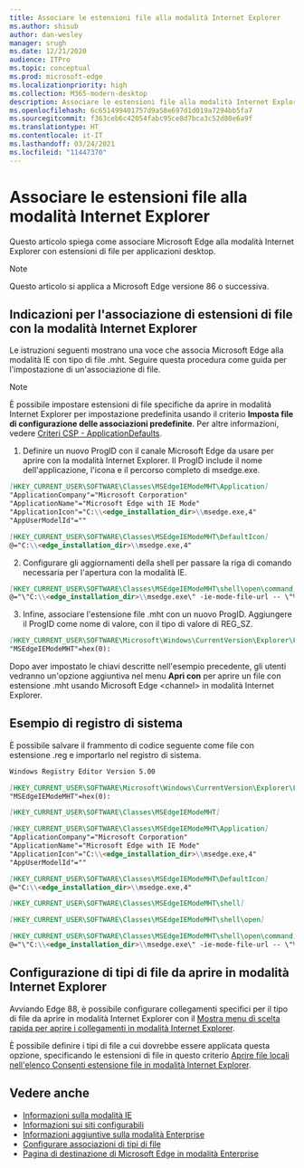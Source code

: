 ```yaml
---
title: Associare le estensioni file alla modalità Internet Explorer
ms.author: shisub
author: dan-wesley
manager: srugh
ms.date: 12/21/2020
audience: ITPro
ms.topic: conceptual
ms.prod: microsoft-edge
ms.localizationpriority: high
ms.collection: M365-modern-desktop
description: Associare le estensioni file alla modalità Internet Explorer
ms.openlocfilehash: 6c651499401757d9a58e697d1d019a7294bb5fa7
ms.sourcegitcommit: f363ceb6c42054fabc95ce8d7bca3c52d80e6a9f
ms.translationtype: HT
ms.contentlocale: it-IT
ms.lasthandoff: 03/24/2021
ms.locfileid: "11447370"
---
```

# <a name="associate-file-extensions-with-internet-explorer-mode"></a>Associare le estensioni file alla modalità Internet Explorer

Questo articolo spiega come associare Microsoft Edge alla modalità Internet Explorer con estensioni di file per applicazioni desktop.

> [!NOTE]
> Questo articolo si applica a Microsoft Edge versione 86 o successiva.

## <a name="guidance-for-file-extension-association-with-internet-explorer-mode"></a>Indicazioni per l'associazione di estensioni di file con la modalità Internet Explorer

Le istruzioni seguenti mostrano una voce che associa Microsoft Edge alla modalità IE con tipo di file .mht. Seguire questa procedura come guida per l'impostazione di un'associazione di file.

> [!NOTE]
> È possibile impostare estensioni di file specifiche da aprire in modalità Internet Explorer per impostazione predefinita usando il criterio **Imposta file di configurazione delle associazioni predefinite**. Per altre informazioni, vedere [Criteri CSP - ApplicationDefaults](/windows/client-management/mdm/policy-csp-applicationdefaults#applicationdefaults-defaultassociationsconfiguration).

1. Definire un nuovo ProgID con il canale Microsoft Edge da usare per aprire con la modalità Internet Explorer. Il ProgID include il nome dell'applicazione, l'icona e il percorso completo di msedge.exe.

```markdown
[HKEY_CURRENT_USER\SOFTWARE\Classes\MSEdgeIEModeMHT\Application]
"ApplicationCompany"="Microsoft Corporation"
"ApplicationName"="Microsoft Edge with IE Mode"
"ApplicationIcon"="C:\\<edge_installation_dir>\\msedge.exe,4"
"AppUserModelId"=""
```

```markdown
[HKEY_CURRENT_USER\SOFTWARE\Classes\MSEdgeIEModeMHT\DefaultIcon]
@="C:\\<edge_installation_dir>\\msedge.exe,4"
```

2. Configurare gli aggiornamenti della shell per passare la riga di comando necessaria per l'apertura con la modalità IE.

```markdown
[HKEY_CURRENT_USER\SOFTWARE\Classes\MSEdgeIEModeMHT\shell\open\command]
@="\"C:\\<edge_installation_dir>\\msedge.exe\" -ie-mode-file-url -- \"%1\""
```

3. Infine, associare l'estensione file .mht con un nuovo ProgID. Aggiungere il ProgID come nome di valore, con il tipo di valore di REG_SZ.

```markdown
[HKEY_CURRENT_USER\SOFTWARE\Microsoft\Windows\CurrentVersion\Explorer\FileExts\.mht\OpenWithProgids]
"MSEdgeIEModeMHT"=hex(0):
```

Dopo aver impostato le chiavi descritte nell'esempio precedente, gli utenti vedranno un'opzione aggiuntiva nel menu **Apri con** per aprire un file con estensione .mht usando Microsoft Edge \<channel\> in modalità Internet Explorer.

## <a name="registry-example"></a>Esempio di registro di sistema

È possibile salvare il frammento di codice seguente come file con estensione .reg e importarlo nel registro di sistema.

```markdown
Windows Registry Editor Version 5.00

[HKEY_CURRENT_USER\SOFTWARE\Microsoft\Windows\CurrentVersion\Explorer\FileExts\.mht\OpenWithProgids]
"MSEdgeIEModeMHT"=hex(0):

[HKEY_CURRENT_USER\SOFTWARE\Classes\MSEdgeIEModeMHT]

[HKEY_CURRENT_USER\SOFTWARE\Classes\MSEdgeIEModeMHT\Application]
"ApplicationCompany"="Microsoft Corporation"
"ApplicationName"="Microsoft Edge with IE Mode"
"ApplicationIcon"="C:\\<edge_installation_dir>\\msedge.exe,4"
"AppUserModelId"=""

[HKEY_CURRENT_USER\SOFTWARE\Classes\MSEdgeIEModeMHT\DefaultIcon]
@="C:\\<edge_installation_dir>\\msedge.exe,4"

[HKEY_CURRENT_USER\SOFTWARE\Classes\MSEdgeIEModeMHT\shell]

[HKEY_CURRENT_USER\SOFTWARE\Classes\MSEdgeIEModeMHT\shell\open]

[HKEY_CURRENT_USER\SOFTWARE\Classes\MSEdgeIEModeMHT\shell\open\command]
@="\"C:\\<edge_installation_dir>\\msedge.exe\" -ie-mode-file-url -- \"%1\""

```
## <a name="configuring-file-types-to-open-in-internet-explorer-mode"></a>Configurazione di tipi di file da aprire in modalità Internet Explorer

Avviando Edge 88, è possibile configurare collegamenti specifici per il tipo di file da aprire in modalità Internet Explorer con il [Mostra menu di scelta rapida per aprire i collegamenti in modalità Internet Explorer](./microsoft-edge-policies.md#show-context-menu-to-open-a-link-in-internet-explorer-mode). 

È possibile definire i tipi di file a cui dovrebbe essere applicata questa opzione, specificando le estensioni di file in questo criterio [Aprire file locali nell'elenco Consenti estensione file in modalità Internet Explorer](./microsoft-edge-policies.md#internetexplorerintegrationlocalfileextensionallowlist). 

## <a name="see-also"></a>Vedere anche

- [Informazioni sulla modalità IE](./edge-ie-mode.md)
- [Informazioni sui siti configurabili](./edge-learnmore-configurable-sites-ie-mode.md)
- [Informazioni aggiuntive sulla modalità Enterprise](/internet-explorer/ie11-deploy-guide/enterprise-mode-overview-for-ie11)
- [Configurare associazioni di tipi di file](/windows/win32/shell/fa-file-types)
- [Pagina di destinazione di Microsoft Edge in modalità Enterprise](https://aka.ms/EdgeEnterprise)